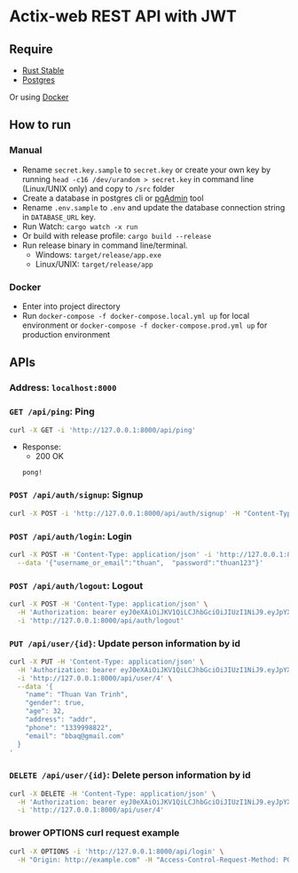 # Actix-web REST API with JWT
## Require

- [Rust Stable](https://rustup.rs)
- [Postgres](https://www.postgresql.org/)

Or using [Docker](https://www.docker.com/)
## How to run
### Manual

- Rename `secret.key.sample` to `secret.key` or create your own key by running `head -c16 /dev/urandom > secret.key` in command line (Linux/UNIX only) and copy to `/src` folder
- Create a database in postgres cli or [pgAdmin](https://www.pgadmin.org/) tool
- Rename `.env.sample` to `.env` and update the database connection string in `DATABASE_URL` key.
- Run Watch: `cargo watch -x run`
- Or build with release profile: `cargo build --release`
- Run release binary in command line/terminal.
  - Windows: `target/release/app.exe`
  - Linux/UNIX: `target/release/app`

### Docker

- Enter into project directory
- Run `docker-compose -f docker-compose.local.yml up` for local environment or `docker-compose -f docker-compose.prod.yml up` for production environment

## APIs

### Address: **`localhost:8000`**

### `GET /api/ping`: Ping
```bash
curl -X GET -i 'http://127.0.0.1:8000/api/ping'
```
- Response:
    - 200 OK
    ```
    pong!
    ```

### `POST /api/auth/signup`: Signup
```bash
curl -X POST -i 'http://127.0.0.1:8000/api/auth/signup' -H "Content-Type: application/json" --data '{"username": "thuan", "email": "thuan2172001@gmail.com", "password": "thuan123", "name": "Trinh Van Thuan", "gender": true, "age": 18, "address": "Dong Anh", "phone": "031231336033" }'
```
### `POST /api/auth/login`: Login
```bash
curl -X POST -H 'Content-Type: application/json' -i 'http://127.0.0.1:8000/api/auth/login'  \
  --data '{"username_or_email":"thuan",  "password":"thuan123"}'
```
### `POST /api/auth/logout`: Logout
```bash
curl -X POST -H 'Content-Type: application/json' \
  -H 'Authorization: bearer eyJ0eXAiOiJKV1QiLCJhbGciOiJIUzI1NiJ9.eyJpYXQiOjE1NzcyNTc4NzksImV4cCI6MTU3Nzg2MjY3OSwidXNlciI6ImMiLCJsb2dpbl9zZXNzaW9uIjoiYzUxNWE3NTg3NGYzNGVjNGFmNDJmNWE2M2QxMDVjMGYifQ.B9w6FxFdypb5GCRMKXZ9CZWFxQLFjvmPSusMCtcE-Ac' \
  -i 'http://127.0.0.1:8000/api/auth/logout'
```
### `PUT /api/user/{id}`: Update person information by id
```bash
curl -X PUT -H 'Content-Type: application/json' \
  -H 'Authorization: bearer eyJ0eXAiOiJKV1QiLCJhbGciOiJIUzI1NiJ9.eyJpYXQiOjE2MzQ3MTg3MTYsImV4cCI6MTYzNTMyMzUxNiwidXNlciI6InRodWFuIiwibG9naW5fc2Vzc2lvbiI6ImU3NWRhYTZiNGIxYjQ2NGJhYTNkNGI5OGNjMjdiMDM1In0.YB3EI2exYcxG1fhkxtGBdkyYaTei30OlPCtUHRB_ll0' \
  -i 'http://127.0.0.1:8000/api/user/4' \
  --data '{
    "name": "Thuan Van Trinh",
    "gender": true,
    "age": 32,
    "address": "addr",
    "phone": "1339998822",
    "email": "bbaq@gmail.com"
  }
'
```
### `DELETE /api/user/{id}`: Delete person information by id
```bash
curl -X DELETE -H 'Content-Type: application/json' \
  -H 'Authorization: bearer eyJ0eXAiOiJKV1QiLCJhbGciOiJIUzI1NiJ9.eyJpYXQiOjE2MzQ3MTg3MTYsImV4cCI6MTYzNTMyMzUxNiwidXNlciI6InRodWFuIiwibG9naW5fc2Vzc2lvbiI6ImU3NWRhYTZiNGIxYjQ2NGJhYTNkNGI5OGNjMjdiMDM1In0.YB3EI2exYcxG1fhkxtGBdkyYaTei30OlPCtUHRB_ll0' \
  -i 'http://127.0.0.1:8000/api/user/4'
```

### brower OPTIONS curl request example
```bash
curl -X OPTIONS -i 'http://127.0.0.1:8000/api/login' \
  -H "Origin: http://example.com" -H "Access-Control-Request-Method: POST"
```